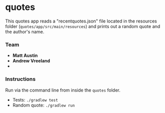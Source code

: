 # quotes

This quotes app reads a "recentquotes.json" file located in the resources folder (`quotes/app/src/main/resources`) and prints out a random quote and the author's name.

### Team

- **Matt Austin**
- **Andrew Vreeland**
- 
### Instructions

Run via the command line from inside the `quotes` folder.
- Tests: `./gradlew test`
- Random quote: `./gradlew run`
